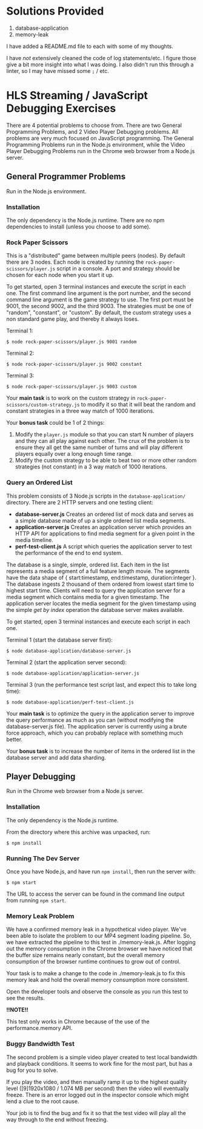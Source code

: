 # Solutions Provided
1. database-application
2. memory-leak

I have added a README.md file to each with some of my thoughts.

I have _not_ extensively cleaned the code of log statements/etc. I figure those give a bit more insight into what I was doing. I also didn't run this through a linter, so I may have missed some `;` / etc.

# HLS Streaming / JavaScript Debugging Exercises
There are 4 potential problems to choose from. There are two General Programming Problems, and 2 Video Player Debugging problems. All problems are very much focused on JavaScript programming. The General Programming Problems run in the Node.js environment, while the Video Player Debugging Problems run in the Chrome web browser from a Node.js server.

## General Programmer Problems
Run in the Node.js environment.

### Installation
The only dependency is the Node.js runtime. There are no npm dependencies to install (unless you choose to add some).

### Rock Paper Scissors
This is a "distributed" game between multiple peers (nodes). By default there are 3 nodes. Each node is created by running the `rock-paper-scissors/player.js` script in a console. A port and strategy should be chosen for each node when you start it up.

To get started, open 3 terminal instances and execute the script in each one. The first command line argument is the port number, and the second command line argument is the game strategy to use. The first port must be 9001, the second 9002, and the third 9003. The strategies must be one of "random", "constant", or "custom". By default, the custom strategy uses a non standard game play, and thereby it always loses.

Terminal 1:
```
$ node rock-paper-scissors/player.js 9001 random
```

Terminal 2:
```
$ node rock-paper-scissors/player.js 9002 constant
```

Terminal 3:
```
$ node rock-paper-scissors/player.js 9003 custom
```

Your __main task__ is to work on the custom strategy in `rock-paper-scissors/custom-strategy.js` to modify it so that it will beat the random and constant strategies in a three way match of 1000 iterations.

Your __bonus task__ could be 1 of 2 things:

1. Modify the `player.js` module so that you can start N number of players and they can all play against each other. The crux of the problem is to ensure they all get the same number of turns and will play different players equally over a long enough time range.
2. Modify the custom strategy to be able to beat two or more other random strategies (not constant) in a 3 way match of 1000 iterations.

### Query an Ordered List
This problem consists of 3 Node.js scripts in the `database-application/` directory. There are 2 HTTP servers and one testing client:

- __database-server.js__ Creates an ordered list of mock data and serves as a simple database made of up a single ordered list media segments.
- __application-server.js__ Creates an application server which provides an HTTP API for applications to find media segment for a given point in the media timeline.
- __perf-test-client.js__ A script which queries the application server to test the performance of the end to end system.

The database is a single, simple, ordered list. Each item in the list represents a media segment of a full feature length movie. The segments have the data shape of { start:timestamp, end:timestamp, duration:integer }. The database ingests 2 thousand of them ordered from lowest start time to highest start time. Clients will need to query the application server for a media segment which contains media for a given timestamp. The application server locates the media segment for the given timestamp using the simple *get by index* operation the database server makes available.

To get started, open 3 terminal instances and execute each script in each one.

Terminal 1 (start the database server first):
```
$ node database-application/database-server.js
```

Terminal 2 (start the application server second):
```
$ node database-application/application-server.js
```

Terminal 3 (run the performance test script last, and expect this to take long time):
```
$ node database-application/perf-test-client.js
```

Your __main task__ is to optimize the query in the application server to improve the query performance as much as you can (without modifying the database-server.js file). The application server is currently using a brute force approach, which you can probably replace with something much better.

Your __bonus task__ is to increase the number of items in the ordered list in the database server and add data sharding.

## Player Debugging
Run in the Chrome web browser from a Node.js server.

### Installation
The only dependency is the Node.js runtime.

From the directory where this archive was unpacked, run:

```
$ npm install
```

### Running The Dev Server
Once you have Node.js, and have run `npm install`, then run the server with:

```
$ npm start
```

The URL to access the server can be found in the command line output from running `npm start`.

### Memory Leak Problem
We have a confirmed memory leak in a hypothetical video player. We've been able to isolate the problem to our MP4 segment loading pipeline. So, we have extracted the pipeline to this test in ./memory-leak.js. After logging out the memory consumption in the Chrome browser we have noticed that the buffer size remains nearly constant, but the overall memory consumption of the browser runtime continues to grow out of control.

Your task is to make a change to the code in ./memory-leak.js to fix this memory leak and hold the overall memory consumption more consistent.

Open the developer tools and observe the console as you run this test to see the results.

__!!NOTE!!__

This test only works in Chrome because of the use of the performance.memory API.

### Buggy Bandwidth Test
The second problem is a simple video player created to test local bandwidth and playback conditions. It seems to work fine for the most part, but has a bug for you to solve.

If you play the video, and then manually ramp it up to the highest quality level ([9]1920x1080 / 1.074 MB per second) then the video will eventually freeze. There is an error logged out in the inspector console which might lend a clue to the root cause.

Your job is to find the bug and fix it so that the test video will play all the way through to the end without freezing.

